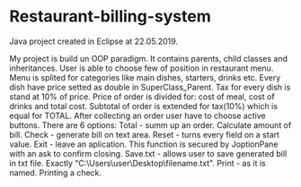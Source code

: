 # Restaurant-billing-system
Java project created in Eclipse at 22.05.2019.

My project is build un OOP paradigm. It contains parents, child classes and inheritances.
User is able to choose few of position in restaurant menu. Menu is splited for categories like main dishes, starters, drinks etc.
Every dish have price setted as double in SuperClass_Parent.
Tax for every dish is stand at 10% of price.
Price of order is divided for: cost of meal, cost of drinks and total cost.
Subtotal of order is extended for tax(10%) which is equal for TOTAL.
After collecting an order user have to choose active buttons. There are 6 options:
Total - summ up an order. Calculate amount of bill.
Check - generate bill on text area.
Reset - turns every field on a start value.
Exit - leave an aplication. This function is secured by JoptionPane with an ask to confirm closing.
Save.txt - allows user to save generated bill in txt file. Exactly "C:\\Users\\user\\Desktop\\filename.txt".
Print - as it is named. Printing a check.
